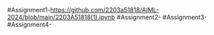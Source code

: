 #Assignment1-https://github.com/2203a51818/AIML-2024/blob/main/2203A51818(1).ipynb
#Assignment2-
#Assignment3-
#Assignment4-
